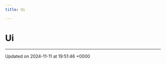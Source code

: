 ```yaml
---
title: Ui

---
```


# Ui








-------------------------------

Updated on 2024-11-11 at 19:51:46 +0000